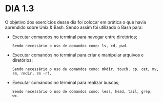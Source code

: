 # DIA 1.3

O objetivo dos exercícios desse dia foi colocar em prática o que havia aprendido sobre Unix & Bash. Sendo assim foi utilizado o Bash para:

* Executar comandos no terminal para navegar entre diretórios;
      
      Sendo necessário o uso de comandos como: ls, cd, pwd.

* Executar comandos no terminal para criar e manipular arquivos e diretórios;

      Sendo necessário o uso de comandos como: mkdir, touch, cp, cat, mv, rm, rmdir, rm -rf.

* Executar comandos no terminal para realizar buscas;

      Sendo necessário o uso de comandos como: less, head, tail, grep, wc.